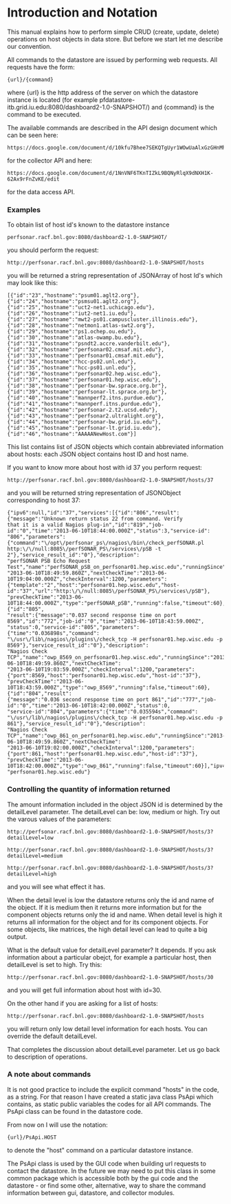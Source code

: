 Introduction and Notation
======================

This manual explains how to perform simple CRUD (create, update, delete)
operations on host objects in data store. But before we start let me describe
our convention.

All commands to the datastore are issued by performing web requests. All requests have the form:

    {url}/{command}

where {url} is the http address of the server on which the datastore instance is located
(for example pfdatastore-itb.grid.iu.edu:8080/dashboard2-1.0-SNAPSHOT/) and {command} is the
command to be executed.

The available commands are described in the API design document which can be seen here:

    https://docs.google.com/document/d/10kfu7Bhee7SEKQTgUyr1WOwUaAlxGzGHnMh5CqSoJNQ/edit

for the collector API and here:

    https://docs.google.com/document/d/1NnVNF6TKnTIZkL9BQNyRlqX9dNXH1K-62Ax9rFnZvKE/edit

for the data access API.


### Examples ###
To obtain list of host id's known to the datastore instance

    perfsonar.racf.bnl.gov:8080/dashboard2-1.0-SNAPSHOT/

you should perform the request:

    http://perfsonar.racf.bnl.gov:8080/dashboard2-1.0-SNAPSHOT/hosts

you will be returned a string representation of JSONArray of host Id's which may look like this:


    [{"id":"23","hostname":"psum01.aglt2.org"},{"id":"24","hostname":"psmsu01.aglt2.org"},
    {"id":"25","hostname":"uct2-net1.uchicago.edu"},{"id":"26","hostname":"iut2-net1.iu.edu"},
    {"id":"27","hostname":"mwt2-ps01.campuscluster.illinois.edu"},{"id":"28","hostname":"netmon1.atlas-swt2.org"},
    {"id":"29","hostname":"ps1.ochep.ou.edu"},{"id":"30","hostname":"atlas-owamp.bu.edu"},
    {"id":"31","hostname":"psndt2.accre.vanderbilt.edu"},{"id":"32","hostname":"perfsonar02.cmsaf.mit.edu"},
    {"id":"33","hostname":"perfsonar01.cmsaf.mit.edu"},{"id":"34","hostname":"hcc-ps02.unl.edu"},
    {"id":"35","hostname":"hcc-ps01.unl.edu"},{"id":"36","hostname":"perfsonar02.hep.wisc.edu"},
    {"id":"37","hostname":"perfsonar01.hep.wisc.edu"},{"id":"38","hostname":"perfsonar-bw.sprace.org.br"},
    {"id":"39","hostname":"perfsonar-lt.sprace.org.br"},{"id":"40","hostname":"mannperf2.itns.purdue.edu"},
    {"id":"41","hostname":"mannperf.itns.purdue.edu"},{"id":"42","hostname":"perfsonar-2.t2.ucsd.edu"},
    {"id":"43","hostname":"perfsonar2.ultralight.org"},{"id":"44","hostname":"perfsonar-bw.grid.iu.edu"},
    {"id":"45","hostname":"perfsonar-lt.grid.iu.edu"},{"id":"46","hostname":"AAAAANewHost.com"}] 

This list contains list of JSON objects which contain abbreviated information about hosts: each JSON object 
contains host ID and host name.

If you want to know more about host with id 37 you perform request:

    http://perfsonar.racf.bnl.gov:8080/dashboard2-1.0-SNAPSHOT/hosts/37

and you will be returned string representation of JSONObject corresponding to host 37:


    {"ipv6":null,"id":"37","services":[{"id":"806","result":{"message":"Unknown return status 22 from command. Verify
    that it is a valid Nagios plug-in","id":"819","job-id":"0","time":"2013-06-10T18:44:00.000Z","status":3,"service-id":
    "806","parameters":{"command":"\/opt\/perfsonar_ps\/nagios\/bin\/check_perfSONAR.pl 
    http:\/\/null:8085\/perfSONAR_PS\/services\/pSB -t 2"},"service_result_id":"0"},"description":
    "perfSONAR PSB Echo Request Test","name":"perfSONAR_pSB_on_perfsonar01.hep.wisc.edu","runningSince":
    "2013-06-10T18:49:59.860Z","nextCheckTime":"2013-06-10T19:04:00.000Z","checkInterval":1200,"parameters":
    {"template":"2","host":"perfsonar01.hep.wisc.edu","host-id":"37","url":"http:\/\/null:8085\/perfSONAR_PS\/services\/pSB"},
    "prevCheckTime":"2013-06-10T18:44:00.000Z","type":"perfSONAR_pSB","running":false,"timeout":60},{"id":"805",
    "result":{"message":"0.037 second response time on port 8569","id":"772","job-id":"0","time":"2013-06-10T18:43:59.000Z",
    "status":0,"service-id":"805","parameters":{"time":"0.036898s","command":
    "\/usr\/lib\/nagios\/plugins\/check_tcp -H perfsonar01.hep.wisc.edu -p 8569"},"service_result_id":"0"},"description":
    "Nagios Check TCP","name":"owp_8569_on_perfsonar01.hep.wisc.edu","runningSince":"2013-06-10T18:49:59.860Z","nextCheckTime":
    "2013-06-10T19:03:59.000Z","checkInterval":1200,"parameters":{"port":8569,"host":"perfsonar01.hep.wisc.edu","host-id":"37"},
    "prevCheckTime":"2013-06-10T18:43:59.000Z","type":"owp_8569","running":false,"timeout":60},{"id":"804","result":
    {"message":"0.036 second response time on port 861","id":"777","job-id":"0","time":"2013-06-10T18:42:00.000Z","status":0,
    "service-id":"804","parameters":{"time":"0.035594s","command":
    "\/usr\/lib\/nagios\/plugins\/check_tcp -H perfsonar01.hep.wisc.edu -p 861"},"service_result_id":"0"},"description":
    "Nagios Check TCP","name":"owp_861_on_perfsonar01.hep.wisc.edu","runningSince":"2013-06-10T18:49:59.860Z","nextCheckTime":
    "2013-06-10T19:02:00.000Z","checkInterval":1200,"parameters":{"port":861,"host":"perfsonar01.hep.wisc.edu","host-id":"37"},
    "prevCheckTime":"2013-06-10T18:42:00.000Z","type":"owp_861","running":false,"timeout":60}],"ipv4":null,"hostname":
    "perfsonar01.hep.wisc.edu"}



### Controlling the quantity of information returned ###

The amount information included in the object JSON id is determined by the detailLevel parameter. 
The detailLevel can be: low, medium or high. Try out the varous values of the parameters:

    http://perfsonar.racf.bnl.gov:8080/dashboard2-1.0-SNAPSHOT/hosts/3?detailLevel=low

    http://perfsonar.racf.bnl.gov:8080/dashboard2-1.0-SNAPSHOT/hosts/3?detailLevel=medium

    http://perfsonar.racf.bnl.gov:8080/dashboard2-1.0-SNAPSHOT/hosts/3?detailLevel=high


and you will see what effect it has.


When the detail level is low the datastore returns only the id and name of the object. If it is medium then it returns
more information but for the component objects returns only the id and name. When detail level is high it returns 
all information for the object and for its component objects. For some objects, like matrices, the high detail level
can lead to quite a big output.


What is the default value for detailLevel parameter? It depends. If you ask information about a particular obejct,
for example a particular host, then detailLevel is set to high. Try this:

    http://perfsonar.racf.bnl.gov:8080/dashboard2-1.0-SNAPSHOT/hosts/30

and you will get full information about host with id=30.


On the other hand if you are asking for a list of hosts:


    http://perfsonar.racf.bnl.gov:8080/dashboard2-1.0-SNAPSHOT/hosts


you will return only low detail level information for each hosts. You can override the default detailLevel.


That completes the discussion about detailLevel parameter. Let us go back to description of operations.

### A note about commands ###

It is not good practice to include the explicit command "hosts" in the
code, as a string. For that reason I have created a static java class PsApi
which contains, as static public variables the codes for all API commands. The
PsApi class can be found in the datastore code.

From now on I will use the notation:

    {url}/PsApi.HOST

to denote the "host" command on a particular datastore instance.

The PsApi class is used by the GUI code when building url requests to contact
the datastore. In the future we may need to put this class in some common
package which is accessible both by the gui code and the datastore - or find some
other, alternative, way to share the command information between gui, datastore,
and collector modules.
